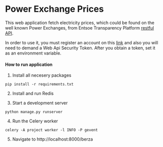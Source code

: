 # Power Exchange Prices

This web application fetch electricity prices, which could be found on the well known Power Exchanges, 
from Entsoe Transparency Platform [restful API](https://transparency.entsoe.eu/content/static_content/Static%20content/web%20api/Guide.html).

In order to use it, you must register an account on this [link](https://transparency.entsoe.eu/usrm/user/createPublicUser)
and also you will need to demand a Web Api Security Token. 
After you obtain a token, set it as an environment variable. 


#### How to run application

1) Install all necesery packages 
```
pip install -r requirements.txt
```

2) Install and run Redis

3) Start a development server
```
python manage.py runserver
```

4) Run the Celery worker
```
celery -A project worker -l INFO -P gevent
```

5) Navigate to http://localhost:8000/berza
